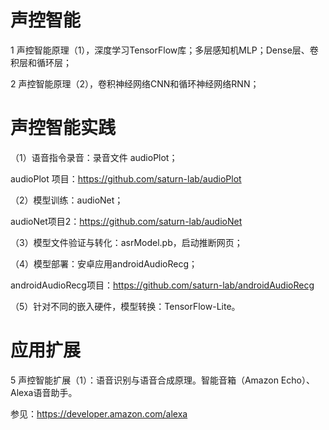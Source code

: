 # 声控智能

1	声控智能原理（1），深度学习TensorFlow库；多层感知机MLP；Dense层、卷积层和循环层；	

2	声控智能原理（2），卷积神经网络CNN和循环神经网络RNN；


# 声控智能实践

（1）语音指令录音：录音文件 audioPlot；

audioPlot 项目：https://github.com/saturn-lab/audioPlot

（2）模型训练：audioNet；

audioNet项目2：https://github.com/saturn-lab/audioNet

（3）模型文件验证与转化：asrModel.pb，启动推断网页；

（4）模型部署：安卓应用androidAudioRecg；

androidAudioRecg项目：https://github.com/saturn-lab/androidAudioRecg

（5）针对不同的嵌入硬件，模型转换：TensorFlow-Lite。


# 应用扩展

5	声控智能扩展（1）：语音识别与语音合成原理。智能音箱（Amazon Echo）、Alexa语音助手。	

参见：https://developer.amazon.com/alexa
